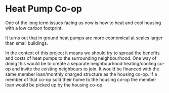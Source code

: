 # Heat Pump Co-op

One of the long term issues facing us now is how to heat and cool housing with a low carbon footprint.

It turns out that in ground heat pumps are more economical at scales larger than small buildings.

In the context of this project it means we should try to spread the benefits and costs of heat pumps to the surrounding neighbourhood.  One way of doing this would be to create a separate neighbourhood heating/cooling co-op and invite the existing neighbours to join.  It would be financed with the same member loan/monthly charged structure as the housing co-op.  If a member of that co-op sold their home to the housing co-op the member loan would be picked up by the housing co-op.

